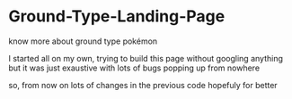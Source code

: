 # Ground-Type-Landing-Page
know more about ground type pokémon

I started all on my own, trying to build this page
without googling anything but it was just exaustive
with lots of bugs popping up from nowhere

so, from now on lots of changes in the previous code
hopefuly for better
